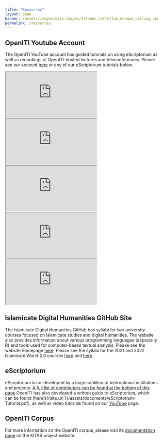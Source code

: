 ```yaml
---
title: "Resources"
layout: page
banner: /assets/images/main-images/Isfahan_Lotfollah_mosque_ceiling_symmetric_narrow_border.png
permalink: /resources
---
```


## OpenITI Youtube Account



The OpenITI YouTube account has guided tutorials on using eScriptorium as well as recordings of OpenITI-hosted lectures and teleconferences. Please see our account [here](https://www.youtube.com/channel/UCCe8LVJZgRWm82kFZeHEa2w/videos) or any of our eScriptorium tutorials below.

<div class="embed-responsive embed-responsive-16by9">
  <iframe class="embed-responsive-item" src="https://www.youtube.com/embed/N0hSNC3YvD4"></iframe>
</div>

<div class="embed-responsive embed-responsive-16by9">
  <iframe class="embed-responsive-item" src="https://www.youtube.com/embed/LDMi5lTEW6Y"></iframe>
</div>

<div class="embed-responsive embed-responsive-16by9">
  <iframe class="embed-responsive-item" src="https://www.youtube.com/embed/f5KigkLO9_E"></iframe>
</div>

<div class="embed-responsive embed-responsive-16by9">
  <iframe class="embed-responsive-item" src="https://www.youtube.com/embed/ZRKwhUEB-uo"></iframe>
</div>

<div class="embed-responsive embed-responsive-16by9">
  <iframe class="embed-responsive-item" src="https://www.youtube.com/embed/Lccr-pnHKX4"></iframe>
</div>

## Islamicate Digital Humanities GitHub Site



The Islamicate Digital Humanities GitHub has syllabi for two university courses focused on Islamicate studies and digital humanities. The website also provides information about various programming languages (especially R) and tools used for computer-based textual analysis. Please see the website homepage [here](http://islamicate-dh.github.io/). Please see the syllabi for the 2021 and 2022 Islamicate World 2.0 courses [here](https://openiti.github.io/2021IslamicateWorldCourse/) and [here](https://openiti.github.io/2022IslamicateWorldCourse/).


## eScriptorium



eScriptorium is co-developed by a large coalition of international institutions and projects. [A full list of contributors can be found at the bottom of this page](https://gitlab.com/scripta/escriptorium) OpenITI has also developed a written guide to eScriptorium, which can be found [here]({{site.url }}/assets/documents/eScriptorium-Tutorial.pdf), as well as video tutorials found on our [YouTube](https://www.youtube.com/channel/UCCe8LVJZgRWm82kFZeHEa2w/videos) page.


## OpenITI Corpus



For more information on the OpenITI corpus, please visit its [documentation page](https://kitab-project.org/docs/openITI) on the KITAB project website.

